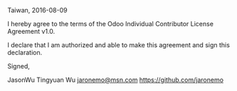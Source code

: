 Taiwan, 2016-08-09

I hereby agree to the terms of the Odoo Individual Contributor License
Agreement v1.0.

I declare that I am authorized and able to make this agreement and sign this
declaration.

Signed,

JasonWu Tingyuan Wu jaronemo@msn.com  https://github.com/jaronemo
